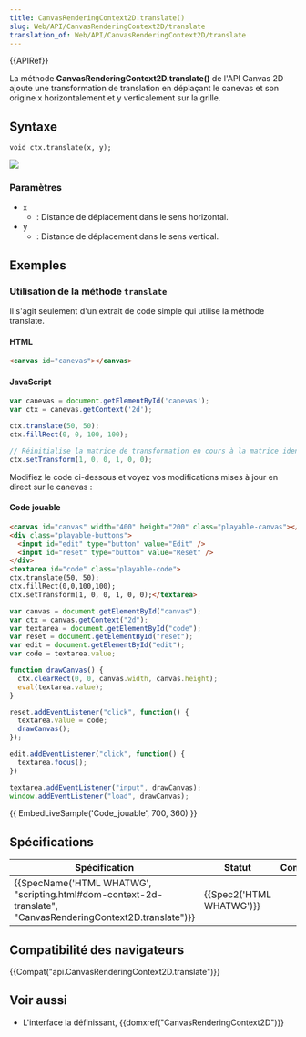```yaml
---
title: CanvasRenderingContext2D.translate()
slug: Web/API/CanvasRenderingContext2D/translate
translation_of: Web/API/CanvasRenderingContext2D/translate
---
```

{{APIRef}}

La méthode **CanvasRenderingContext2D.translate()** de l'API Canvas 2D ajoute une transformation de translation en déplaçant le canevas et son origine x horizontalement et y verticalement sur la grille.

## Syntaxe

    void ctx.translate(x, y);

![](canvas_grid_translate.png)

### Paramètres

- `x`
  - : Distance de déplacement dans le sens horizontal.
- y
  - : Distance de déplacement dans le sens vertical.

## Exemples

### Utilisation de la méthode `translate`

Il s'agit seulement d'un extrait de code simple qui utilise la méthode translate.

#### HTML

```html
<canvas id="canevas"></canvas>
```

#### JavaScript

```js
var canevas = document.getElementById('canevas');
var ctx = canevas.getContext('2d');

ctx.translate(50, 50);
ctx.fillRect(0, 0, 100, 100);

// Réinitialise la matrice de transformation en cours à la matrice identité
ctx.setTransform(1, 0, 0, 1, 0, 0);
```

Modifiez le code ci-dessous et voyez vos modifications mises à jour en direct sur le canevas :

#### Code jouable

```html hidden
<canvas id="canvas" width="400" height="200" class="playable-canvas"></canvas>
<div class="playable-buttons">
  <input id="edit" type="button" value="Edit" />
  <input id="reset" type="button" value="Reset" />
</div>
<textarea id="code" class="playable-code">
ctx.translate(50, 50);
ctx.fillRect(0,0,100,100);
ctx.setTransform(1, 0, 0, 1, 0, 0);</textarea>
```

```js hidden
var canvas = document.getElementById("canvas");
var ctx = canvas.getContext("2d");
var textarea = document.getElementById("code");
var reset = document.getElementById("reset");
var edit = document.getElementById("edit");
var code = textarea.value;

function drawCanvas() {
  ctx.clearRect(0, 0, canvas.width, canvas.height);
  eval(textarea.value);
}

reset.addEventListener("click", function() {
  textarea.value = code;
  drawCanvas();
});

edit.addEventListener("click", function() {
  textarea.focus();
})

textarea.addEventListener("input", drawCanvas);
window.addEventListener("load", drawCanvas);
```

{{ EmbedLiveSample('Code_jouable', 700, 360) }}

## Spécifications

| Spécification                                                                                                                                    | Statut                           | Commentaire |
| ------------------------------------------------------------------------------------------------------------------------------------------------ | -------------------------------- | ----------- |
| {{SpecName('HTML WHATWG', "scripting.html#dom-context-2d-translate", "CanvasRenderingContext2D.translate")}} | {{Spec2('HTML WHATWG')}} |             |

## Compatibilité des navigateurs

{{Compat("api.CanvasRenderingContext2D.translate")}}

## Voir aussi

- L'interface la définissant, {{domxref("CanvasRenderingContext2D")}}
